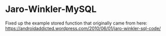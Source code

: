 # Jaro-Winkler-MySQL

Fixed up the example stored function that originally came from here: https://androidaddicted.wordpress.com/2010/06/01/jaro-winkler-sql-code/


